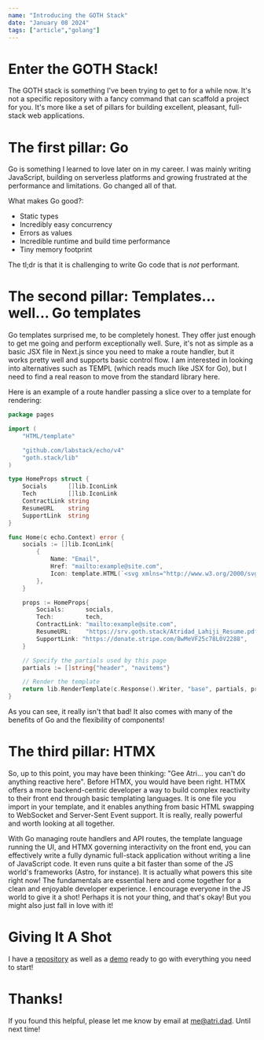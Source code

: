 ```yaml
---
name: "Introducing the GOTH Stack"
date: "January 08 2024"
tags: ["article","golang"]
---
```

# Enter the GOTH Stack!
The GOTH stack is something I've been trying to get to for a while now. It's not a specific repository with a fancy command that can scaffold a project for you. It's more like a set of pillars for building excellent, pleasant, full-stack web applications.

# The first pillar: Go
Go is something I learned to love later on in my career. I was mainly writing JavaScript, building on serverless platforms and growing frustrated at the performance and limitations. Go changed all of that.

What makes Go good?:
- Static types
- Incredibly easy concurrency
- Errors as values
- Incredible runtime and build time performance
- Tiny memory footprint

The tl;dr is that it is challenging to write Go code that is _not_ performant.

# The second pillar: Templates... well... Go templates
Go templates surprised me, to be completely honest. They offer just enough to get me going and perform exceptionally well. Sure, it's not as simple as a basic JSX file in Next.js since you need to make a route handler, but it works pretty well and supports basic control flow. I am interested in looking into alternatives such as TEMPL (which reads much like JSX for Go), but I need to find a real reason to move from the standard library here.

Here is an example of a route handler passing a slice over to a template for rendering:
```go
package pages

import (
    "HTML/template"

    "github.com/labstack/echo/v4"
    "goth.stack/lib"
)

type HomeProps struct {
    Socials      []lib.IconLink
    Tech         []lib.IconLink
    ContractLink string
    ResumeURL    string
    SupportLink  string
}

func Home(c echo.Context) error {
    socials := []lib.IconLink{
        {
            Name: "Email",
            Href: "mailto:example@site.com",
            Icon: template.HTML(`<svg xmlns="http://www.w3.org/2000/svg" height="32" width="32" viewBox="0 0 512 512"><!--!Font Awesome Free 6.5.1 by @fontawesome - https://fontawesome.com License - https://fontawesome.com/license/free Copyright 2023 Fonticons, Inc.--><path d="M48 64C21.5 64 0 85.5 0 112c0 15.1 7.1 29.3 19.2 38.4L236.8 313.6c11.4 8.5 27 8.5 38.4 0L492.8 150.4c12.1-9.1 19.2-23.3 19.2-38.4c0-26.5-21.5-48-48-48H48zM0 176V384c0 35.3 28.7 64 64 64H448c35.3 0 64-28.7 64-64V176L294.4 339.2c-22.8 17.1-54 17.1-76.8 0L0 176z"/></svg>`),
        },
    }

    props := HomeProps{
        Socials:      socials,
        Tech:         tech,
        ContractLink: "mailto:example@site.com",
        ResumeURL:    "https://srv.goth.stack/Atridad_Lahiji_Resume.pdf",
        SupportLink: "https://donate.stripe.com/8wMeVF25c78L0V2288",
    }

    // Specify the partials used by this page
    partials := []string{"header", "navitems"}

    // Render the template
    return lib.RenderTemplate(c.Response().Writer, "base", partials, props)
}
```
As you can see, it really isn't that bad! It also comes with many of the benefits of Go and the flexibility of components!

# The third pillar: HTMX
So, up to this point, you may have been thinking: "Gee Atri... you can't do anything reactive here". Before HTMX, you would have been right. HTMX offers a more backend-centric developer a way to build complex reactivity to their front end through basic templating languages. It is one file you import in your template, and it enables anything from basic HTML swapping to WebSocket and Server-Sent Event support. It is really, really powerful and worth looking at all together.

With Go managing route handlers and API routes, the template language running the UI, and HTMX governing interactivity on the front end, you can effectively write a fully dynamic full-stack application without writing a line of JavaScript code. It even runs quite a bit faster than some of the JS world's frameworks (Astro, for instance). It is actually what powers this site right now! The fundamentals are essential here and come together for a clean and enjoyable developer experience. I encourage everyone in the JS world to give it a shot! Perhaps it is not your thing, and that's okay! But you might also just fall in love with it!

# Giving It A Shot
I have a [repository](https://github.com/atridadl/goth.stack) as well as a [demo](https://goth-stack.fly.dev/) ready to go with everything you need to start!

# Thanks!
If you found this helpful, please let me know by email at [me@atri.dad](mailto:me@atri.dad). Until next time!